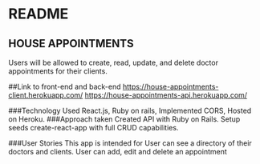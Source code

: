 # README

## HOUSE APPOINTMENTS
Users will be allowed to create, read, update, and delete doctor appointments for their clients.

##Link to front-end and back-end
https://house-appointments-client.herokuapp.com/
https://house-appointments-api.herokuapp.com/

###Technology Used
React.js, Ruby on rails, Implemented CORS, Hosted on Heroku.
###Approach taken
Created API with Ruby on Rails.
Setup seeds
create-react-app with full CRUD capabilities.

###User Stories
This app is intended for 
User can see a directory of their doctors and clients.
User can add, edit and delete an appointment
